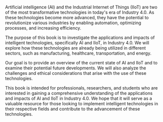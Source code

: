 
Artificial intelligence (AI) and the Industrial Internet of Things (IIoT) are two of the most transformative technologies in today's era of Industry 4.0. As these technologies become more advanced, they have the potential to revolutionize various industries by enabling automation, optimizing processes, and increasing efficiency.

The purpose of this book is to investigate the applications and impacts of intelligent technologies, specifically AI and IIoT, in Industry 4.0. We will explore how these technologies are already being utilized in different sectors, such as manufacturing, healthcare, transportation, and energy.

Our goal is to provide an overview of the current state of AI and IIoT and to examine their potential future developments. We will also analyze the challenges and ethical considerations that arise with the use of these technologies.

This book is intended for professionals, researchers, and students who are interested in gaining a comprehensive understanding of the applications and impacts of AI and IIoT in Industry 4.0. We hope that it will serve as a valuable resource for those looking to implement intelligent technologies in their respective fields and contribute to the advancement of these technologies.

